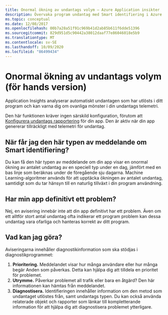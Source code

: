 ```yaml
---
title: Onormal ökning av undantags volym – Azure Application insikter
description: Övervaka program undantag med Smart identifiering i Azure Application insikter om ovanliga mönster i undantags volym.
ms.topic: conceptual
ms.date: 12/08/2017
ms.openlocfilehash: 00b7a28a51f91c969b41d2ab85b611f6dde51396
ms.sourcegitcommit: 829d951d5c90442a38012daaf77e86046018e5b9
ms.translationtype: MT
ms.contentlocale: sv-SE
ms.lasthandoff: 10/09/2020
ms.locfileid: "86499434"
---
```

# <a name="abnormal-rise-in-exception-volume-preview"></a>Onormal ökning av undantags volym (för hands version)

Application Insights analyserar automatiskt undantagen som har utlösts i ditt program och kan varna dig om ovanliga mönster i din undantags telemetri.

Den här funktionen kräver ingen särskild konfiguration, förutom att [Konfigurera undantags rapportering](./asp-net-exceptions.md#set-up-exception-reporting) för din app. Den är aktiv när din app genererar tillräckligt med telemetri för undantag.

## <a name="when-would-i-get-this-type-of-smart-detection-notification"></a>När får jag den här typen av meddelande om Smart identifiering?
Du kan få den här typen av meddelande om din app visar en onormal ökning av antalet undantag av en speciell typ under en dag, jämfört med en bas linje som beräknas under de föregående sju dagarna.
Machine Learning-algoritmer används för att upptäcka ökningen av antalet undantag, samtidigt som du tar hänsyn till en naturlig tillväxt i din program användning.

## <a name="does-my-app-definitely-have-a-problem"></a>Har min app definitivt ett problem?
Nej, en avisering innebär inte att din app definitivt har ett problem. Även om ett alltför stort antal undantag ofta indikerar ett program problem kan dessa undantag vara ofarliga och hanteras korrekt av ditt program.

## <a name="how-do-i-fix-it"></a>Vad kan jag göra?
Aviseringarna innehåller diagnostikinformation som ska stödjas i diagnostikprogrammet:
1. **Prioritering.** Meddelandet visar hur många användare eller hur många begär Anden som påverkas. Detta kan hjälpa dig att tilldela en prioritet för problemet.
2. **Utrymme.** Påverkar problemet all trafik eller bara en åtgärd? Den här informationen kan hämtas från meddelandet.
3. **Diagnostisera.** Identifieringen innehåller information om den metod som undantaget utlöstes från, samt undantags typen. Du kan också använda relaterade objekt och rapporter som länkar till kompletterande information för att hjälpa dig att diagnostisera problemet ytterligare.
